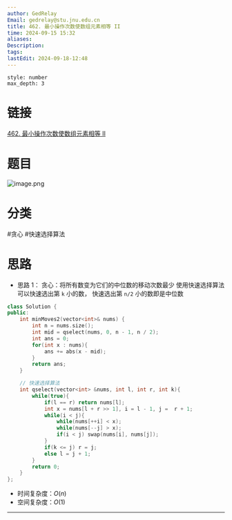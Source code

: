 ```yaml
---
author: GedRelay
Email: gedrelay@stu.jnu.edu.cn
title: 462. 最小操作次数使数组元素相等 II
time: 2024-09-15 15:32
aliases: 
Description: 
tags: 
lastEdit: 2024-09-18-12:48
---
```


```toc
style: number
max_depth: 3
```

# 链接
[462. 最小操作次数使数组元素相等 II](https://leetcode.cn/problems/minimum-moves-to-equal-array-elements-ii/) 

# 题目
![image.png](https://ged-pic-bed.oss-cn-guangzhou.aliyuncs.com/img/202409151532415.png)


# 分类
#贪心 #快速选择算法 

# 思路
- 思路 1：
贪心：将所有数变为它们的中位数的移动次数最少
使用快速选择算法可以快速选出第 `k` 小的数，
快速选出第 `n/2` 小的数即是中位数 


```cpp
class Solution {
public:
    int minMoves2(vector<int>& nums) {
        int n = nums.size();
        int mid = qselect(nums, 0, n - 1, n / 2);
        int ans = 0;
        for(int x : nums){
            ans += abs(x - mid);
        }
        return ans;
    }

    // 快速选择算法
    int qselect(vector<int> &nums, int l, int r, int k){
        while(true){
            if(l == r) return nums[l];
            int x = nums[l + r >> 1], i = l - 1, j =  r + 1;
            while(i < j){
                while(nums[++i] < x);
                while(nums[--j] > x);
                if(i < j) swap(nums[i], nums[j]);
            }
            if(k <= j) r = j;
            else l = j + 1;
        }
        return 0;
    }
};
```


- 时间复杂度：${O\left( n \right)  }$ 
- 空间复杂度：${O\left( 1 \right)  }$ 


---


